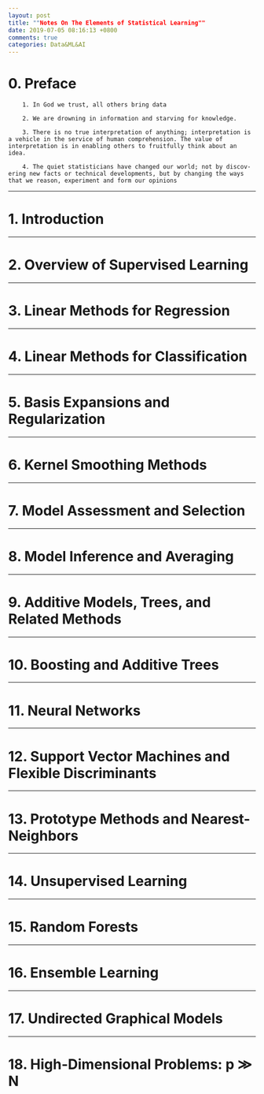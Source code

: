 ```yaml
---
layout: post
title: ""Notes On The Elements of Statistical Learning""
date: 2019-07-05 08:16:13 +0800
comments: true
categories: Data&ML&AI
---
```

# 0. Preface

        1. In God we trust, all others bring data

        2. We are drowning in information and starving for knowledge.

        3. There is no true interpretation of anything; interpretation is a vehicle in the service of human comprehension. The value of interpretation is in enabling others to fruitfully think about an idea.

        4. The quiet statisticians have changed our world; not by discov- ering new facts or technical developments, but by changing the ways that we reason, experiment and form our opinions


****
# 1. Introduction

***
# 2. Overview of Supervised Learning

***
# 3. Linear Methods for Regression

***
# 4. Linear Methods for Classification

***
# 5. Basis Expansions and Regularization

***
# 6. Kernel Smoothing Methods

***
# 7. Model Assessment and Selection

***
# 8. Model Inference and Averaging

***
# 9. Additive Models, Trees, and Related Methods

***
# 10. Boosting and Additive Trees

***
# 11. Neural Networks

***
# 12. Support Vector Machines and Flexible Discriminants

***
# 13. Prototype Methods and Nearest-Neighbors

***
# 14. Unsupervised Learning

***
# 15. Random Forests

***
# 16. Ensemble Learning

***
# 17. Undirected Graphical Models

***
# 18. High-Dimensional Problems: p ≫ N